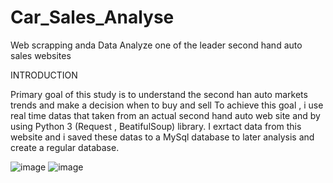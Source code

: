 # Car_Sales_Analyse
Web scrapping anda Data Analyze one of the leader second hand auto sales websites

INTRODUCTION

Primary goal of this study is to understand the second han auto markets trends and make a decision when to buy and sell
To achieve this goal , i use real time datas that taken from an actual second hand auto web site and by using Python 3 (Request , BeatifulSoup) library.
I exrtact data from this website and i saved these datas to a MySql database to later analysis and create a regular database.

![image](https://github.com/EsatCetin/Car_Sales_Analyse/assets/119798655/f4d8f0e1-ce3d-4415-99a8-cfe70b9328e7)
![image](https://github.com/EsatCetin/Car_Sales_Analyse/assets/119798655/4dc34d9a-8a2b-4cbb-a301-a7d5f199ea94)



